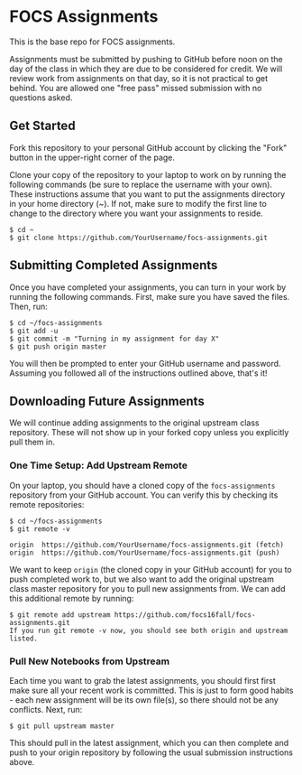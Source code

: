 # FOCS Assignments

This is the base repo for FOCS assignments.

Assignments must be submitted by pushing to GitHub before noon on the day of the class in which they are due to be considered for credit. We will review work from assignments on that day, so it is not practical to get behind. You are allowed one "free pass" missed submission with no questions asked.

## Get Started

Fork this repository to your personal GitHub account by clicking the "Fork" button in the upper-right corner of the page.

Clone your copy of the repository to your laptop to work on by running the following commands (be sure to replace the username with your own). These instructions assume that you want to put the assignments directory in your home directory (~). If not, make sure to modify the first line to change to the directory where you want your assignments to reside.

```
$ cd ~
$ git clone https://github.com/YourUsername/focs-assignments.git
```

## Submitting Completed Assignments

Once you have completed your assignments, you can turn in your work by running the following commands. First, make sure you have saved the files. Then, run:

```
$ cd ~/focs-assignments
$ git add -u
$ git commit -m "Turning in my assignment for day X"
$ git push origin master
```

You will then be prompted to enter your GitHub username and password. Assuming you followed all of the instructions outlined above, that's it!

## Downloading Future Assignments

We will continue adding assignments to the original upstream class repository. These will not show up in your forked copy unless you explicitly pull them in.

### One Time Setup: Add Upstream Remote

On your laptop, you should have a cloned copy of the `focs-assignments` repository from your GitHub account. You can verify this by checking its remote repositories:

```
$ cd ~/focs-assignments
$ git remote -v

origin  https://github.com/YourUsername/focs-assignments.git (fetch)
origin  https://github.com/YourUsername/focs-assignments.git (push)
```

We want to keep `origin` (the cloned copy in your GitHub account) for you to push completed work to, but we also want to add the original upstream class master repository for you to pull new assignments from. We can add this additional remote by running:

```
$ git remote add upstream https://github.com/focs16fall/focs-assignments.git
If you run git remote -v now, you should see both origin and upstream listed.
```

### Pull New Notebooks from Upstream

Each time you want to grab the latest assignments, you should first first make sure all your recent work is committed. This is just to form good habits - each new assignment will be its own file(s), so there should not be any conflicts. Next, run:

```
$ git pull upstream master
```

This should pull in the latest assignment, which you can then complete and push to your origin repository by following the usual submission instructions above.
